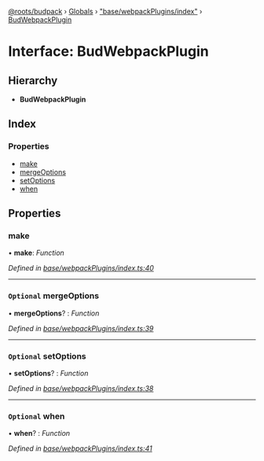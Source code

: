 [@roots/budpack](../README.md) › [Globals](../globals.md) › ["base/webpackPlugins/index"](../modules/_base_webpackplugins_index_.md) › [BudWebpackPlugin](_base_webpackplugins_index_.budwebpackplugin.md)

# Interface: BudWebpackPlugin

## Hierarchy

* **BudWebpackPlugin**

## Index

### Properties

* [make](_base_webpackplugins_index_.budwebpackplugin.md#make)
* [mergeOptions](_base_webpackplugins_index_.budwebpackplugin.md#optional-mergeoptions)
* [setOptions](_base_webpackplugins_index_.budwebpackplugin.md#optional-setoptions)
* [when](_base_webpackplugins_index_.budwebpackplugin.md#optional-when)

## Properties

###  make

• **make**: *Function*

*Defined in [base/webpackPlugins/index.ts:40](https://github.com/roots/bud-support/blob/5f43850/src/budpack/builder/base/webpackPlugins/index.ts#L40)*

___

### `Optional` mergeOptions

• **mergeOptions**? : *Function*

*Defined in [base/webpackPlugins/index.ts:39](https://github.com/roots/bud-support/blob/5f43850/src/budpack/builder/base/webpackPlugins/index.ts#L39)*

___

### `Optional` setOptions

• **setOptions**? : *Function*

*Defined in [base/webpackPlugins/index.ts:38](https://github.com/roots/bud-support/blob/5f43850/src/budpack/builder/base/webpackPlugins/index.ts#L38)*

___

### `Optional` when

• **when**? : *Function*

*Defined in [base/webpackPlugins/index.ts:41](https://github.com/roots/bud-support/blob/5f43850/src/budpack/builder/base/webpackPlugins/index.ts#L41)*
